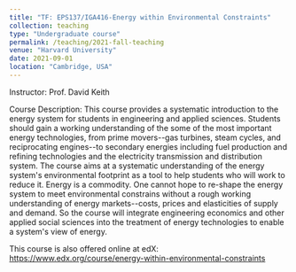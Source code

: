 ```yaml
---
title: "TF: EPS137/IGA416-Energy within Environmental Constraints"
collection: teaching
type: "Undergraduate course"
permalink: /teaching/2021-fall-teaching
venue: "Harvard University"
date: 2021-09-01
location: "Cambridge, USA"
---
```


Instructor: Prof. David Keith

Course Description:
This course provides a systematic introduction to the energy system for students in engineering and applied sciences. Students should gain a working understanding of the some of the most important energy technologies, from prime movers--gas turbines, steam cycles, and reciprocating engines--to secondary energies including fuel production and refining technologies and the electricity transmission and distribution system. The course aims at a systematic understanding of the energy system's environmental footprint as a tool to help students who will work to reduce it. Energy is a commodity. One cannot hope to re-shape the energy system to meet environmental constrains without a rough working understanding of energy markets--costs, prices and elasticities of supply and demand. So the course will integrate engineering economics and other applied social sciences into the treatment of energy technologies to enable a system's view of energy.

This course is also offered online at edX: https://www.edx.org/course/energy-within-environmental-constraints

